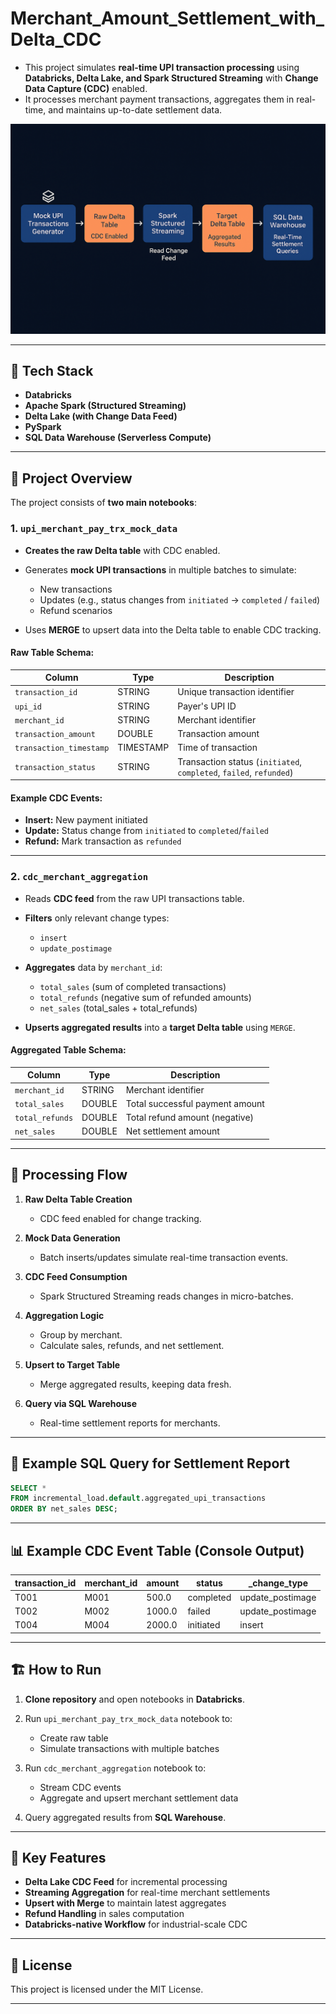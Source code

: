 # Merchant_Amount_Settlement_with_Delta_CDC

* This project simulates **real-time UPI transaction processing** using **Databricks, Delta Lake, and Spark Structured Streaming** with **Change Data Capture (CDC)** enabled.
* It processes merchant payment transactions, aggregates them in real-time, and maintains up-to-date settlement data.

![arc](architecture.png)

---

## 🚀 Tech Stack

* **Databricks**
* **Apache Spark (Structured Streaming)**
* **Delta Lake (with Change Data Feed)**
* **PySpark**
* **SQL Data Warehouse (Serverless Compute)**

---

## 📂 Project Overview

The project consists of **two main notebooks**:

### **1. `upi_merchant_pay_trx_mock_data`**

* **Creates the raw Delta table** with CDC enabled.
* Generates **mock UPI transactions** in multiple batches to simulate:

  * New transactions
  * Updates (e.g., status changes from `initiated` → `completed` / `failed`)
  * Refund scenarios
* Uses **MERGE** to upsert data into the Delta table to enable CDC tracking.

#### Raw Table Schema:

| Column                  | Type      | Description                                                         |
| ----------------------- | --------- | ------------------------------------------------------------------- |
| `transaction_id`        | STRING    | Unique transaction identifier                                       |
| `upi_id`                | STRING    | Payer's UPI ID                                                      |
| `merchant_id`           | STRING    | Merchant identifier                                                 |
| `transaction_amount`    | DOUBLE    | Transaction amount                                                  |
| `transaction_timestamp` | TIMESTAMP | Time of transaction                                                 |
| `transaction_status`    | STRING    | Transaction status (`initiated`, `completed`, `failed`, `refunded`) |

#### Example CDC Events:

* **Insert:** New payment initiated
* **Update:** Status change from `initiated` to `completed`/`failed`
* **Refund:** Mark transaction as `refunded`

---

### **2. `cdc_merchant_aggregation`**

* Reads **CDC feed** from the raw UPI transactions table.
* **Filters** only relevant change types:

  * `insert`
  * `update_postimage`
* **Aggregates** data by `merchant_id`:

  * `total_sales` (sum of completed transactions)
  * `total_refunds` (negative sum of refunded amounts)
  * `net_sales` (total\_sales + total\_refunds)
* **Upserts aggregated results** into a **target Delta table** using `MERGE`.

#### Aggregated Table Schema:

| Column          | Type   | Description                     |
| --------------- | ------ | ------------------------------- |
| `merchant_id`   | STRING | Merchant identifier             |
| `total_sales`   | DOUBLE | Total successful payment amount |
| `total_refunds` | DOUBLE | Total refund amount (negative)  |
| `net_sales`     | DOUBLE | Net settlement amount           |

---

## 🔄 Processing Flow

1. **Raw Delta Table Creation**

   * CDC feed enabled for change tracking.

2. **Mock Data Generation**

   * Batch inserts/updates simulate real-time transaction events.

3. **CDC Feed Consumption**

   * Spark Structured Streaming reads changes in micro-batches.

4. **Aggregation Logic**

   * Group by merchant.
   * Calculate sales, refunds, and net settlement.

5. **Upsert to Target Table**

   * Merge aggregated results, keeping data fresh.

6. **Query via SQL Warehouse**

   * Real-time settlement reports for merchants.

---

## 📜 Example SQL Query for Settlement Report

```sql
SELECT *
FROM incremental_load.default.aggregated_upi_transactions
ORDER BY net_sales DESC;
```

---

## 📊 Example CDC Event Table (Console Output)

| transaction\_id | merchant\_id | amount | status    | \_change\_type    |
| --------------- | ------------ | ------ | --------- | ----------------- |
| T001            | M001         | 500.0  | completed | update\_postimage |
| T002            | M002         | 1000.0 | failed    | update\_postimage |
| T004            | M004         | 2000.0 | initiated | insert            |

---

## 🏗 How to Run

1. **Clone repository** and open notebooks in **Databricks**.
2. Run `upi_merchant_pay_trx_mock_data` notebook to:

   * Create raw table
   * Simulate transactions with multiple batches
3. Run `cdc_merchant_aggregation` notebook to:

   * Stream CDC events
   * Aggregate and upsert merchant settlement data
4. Query aggregated results from **SQL Warehouse**.

---

## 📌 Key Features

* **Delta Lake CDC Feed** for incremental processing
* **Streaming Aggregation** for real-time merchant settlements
* **Upsert with Merge** to maintain latest aggregates
* **Refund Handling** in sales computation
* **Databricks-native Workflow** for industrial-scale CDC

---

## 📜 License

This project is licensed under the MIT License.

---
